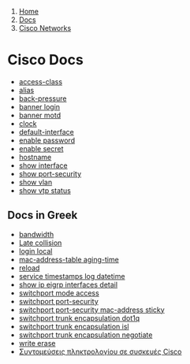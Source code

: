 <!-- -
Title: Docs on Cisco Networks
Description: Links and notes around Cisco networking
First Published: 2014-08-10
- -->

<ol class="breadcrumb" itemprop="breadcrumb">
	<li><a href="/">Home</a></li>
	<li><a href="/docs/">Docs</a></li>
	<li><a href="/docs/cisco/">Cisco Networks</a></li>
</ol>

Cisco Docs
==========

*   [access-class](/docs/cisco/access-class.html)
*   [alias](/docs/cisco/alias.html)
*   [back-pressure](/docs/cisco/back-pressure.html)
*   [banner login](/docs/cisco/banner-login.html)
*   [banner motd](/docs/cisco/banner-motd.html)
*   [clock](/docs/cisco/clock.html)
*   [default-interface](/docs/cisco/default-interface.html)
*   [enable password](/docs/cisco/enable-password.html)
*   [enable secret](/docs/cisco/enable-secret.html)
*   [hostname](/docs/cisco/hostname.html)
*   [show interface](/docs/cisco/show-interface.html)
*   [show port-security](/docs/cisco/show-port-security.html)
*   [show vlan](/docs/cisco/show-vlan.html)
*   [show vtp status](/docs/cisco/show-vtp-status.html)

Docs in Greek
-------------

*   [bandwidth](/docs/cisco/bandwidth.el.html)
*   [Late collision](/docs/cisco/late-collision.el.html)
*   [login local](/docs/cisco/login-local.html)
*   [mac-address-table aging-time](/docs/cisco/mac-address-table-aging-time.el.html)
*   [reload](/docs/cisco/reload.el.html)
*   [service timestamps log datetime](/docs/cisco/service-timestamps-log-datetime.el.html)
*   [show ip eigrp interfaces detail](/docs/cisco/show-ip-eigrp-interfaces-detail.el.html)
*   [switchport mode access](/docs/cisco/switchport-mode-access.el.html)
*   [switchport port-security](/docs/cisco/switchport-port-security.el.html)
*   [switchport port-security mac-address sticky](/docs/cisco/switchport-port-security-mac-address-sticky.el.html)
*   [switchport trunk encapsulation dot1q](/docs/cisco/switchport-trunk-encapsulation-dot1q.el.html)
*   [switchport trunk encapsulation isl](/docs/cisco/switchport-trunk-encapsulation-isl.el.html)
*   [switchport trunk encapsulation negotiate](/docs/cisco/switchport-trunk-encapsulation-negotiate.el.html)
*   [write erase](/docs/cisco/write-erase.el.html)
*   [Συντομεύσεις πληκτρολογίου σε συσκευές Cisco](/docs/cisco/συντομεύσεις-πληκτρολογίου.el.html)
